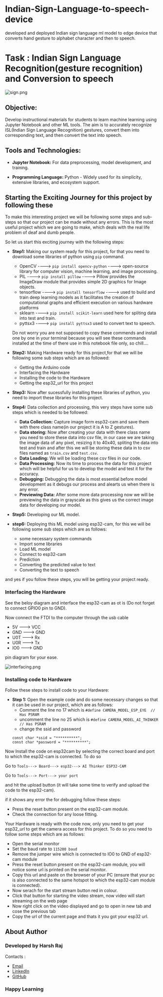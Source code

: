 # Indian-Sign-Language-to-speech-device
developed and deployed Indian sign language ml model to edge device that converts hand gesture to alphabet character and then to speech.
# Task : Indian Sign Language Recognition(gesture recognition) and Conversion to speech

![sign.png](image-url)

## Objective:
Develop instructional materials for students to learn machine learning using
Jupyter Notebook and other ML tools. The aim is to accurately recognize
ISL(Indian Sign Language Recognition) gestures, convert them into
corresponding text, and then convert the text into speech.

## Tools and Technologies:
  * **Jupyter Notebook:** For data preprocessing, model development, and
training.

  * **Programming Language:** Python - Widely used for its simplicity,
extensive libraries, and ecosystem support.

## Starting the Exciting Journey for this project by following these

To make this interesting project we will be following some steps and sub-steps so that our project can be made without any errors. This is the most useful project which we are going to make, which deals with the real life problem of deaf and dumb people.

So let us start this exciting journey with the following steps:
* **Step1:** Making our system ready for this project, for that you need to download some libraries of python using `pip` command.
  * OpenCV ----> `pip install opencv-python` ----> open-source library for computer vision, machine learning, and image processing.
  * PIL ----> `pip install pillow` ----> Pillow provides the ImageDraw module that provides simple 2D graphics for Image objects.
  * tensorflow ----> `pip install tensorflow` ----> used to build and train deep learning models as it facilitates the creation of computational graphs and efficient execution on various hardware platforms
  * sklearn ----> `pip install scikit-learn` used here for spliting data into test and train.
  * pyttsx3 ----> `pip install pyttsx3` used to convert text to speech.

  Do not worry you are not supposed to copy these commends and install one by one in your terminal because you will see these commands installed at the time of there use in this notebook file only, so chill....
* **Step2:** Making Hardware ready for this project,for that we will be following some sub steps which are as followed:
  * Getting the Arduino code
  * Interfacing the Hardware
  * Installing the code to the Hardware
  * Getting the esp32_url for this project
* **Step3:** Now after sucessfully installing these libraries of python, you need to import these libraries for this project.
* **Step4:** Data collection and processing, this very steps have some sub steps which is needed to be followed:
  * **Data Collection:** Capture image form esp32-cam and save them with there class name(in our project it is A to Z gestures).
  * **Data storing:** Now after creating your data with there class name you need to store these data into csv file, in our case we are taking the image data of any pixel, resizing it to 40x40, spliting the data into test and train and after this we will be storing these data in to csv files named as `train.csv` and `test.csv`.
  * **Data Loading:** We will be loading these csv files in our code.
  * **Data Processing:** Now its time to process the data for this project which will be helpful for us to develop the model and test it for the accuracy.
  * **Debugging:** Debugging the data is most essential before model development as it debugs our process and alearts us when there is any error.
  * **Previewing Data:** After some more data processing now we will be previewing the data in grayscale as this gives us the correct image data for developing our model.
* **Step5:** Developing our ML model.
* **step6:** Deploying this ML model using esp32-cam, for this we will be following some sub steps which are as follows:
  * some necessary system commands
  * Import some libraries
  * Load ML model
  * Connect to esp32-cam
  * Prediction
  * Converting the predicted value to text
  * Converting the text to speech

and yes if you follow these steps, you will be getting your project ready.

### Interfacing the Hardware

See the beloy diagram and interface the esp32-cam as ot is (Do not forget to connect GPIO0 pin to GND).

Now connect the FTDI to the computer through the usb cable
* 5V ---> VCC
* GND ---> GND
* U0T ---> Rx
* U0R ---> Tx
* IO0 ---> GND

pin diagram for your ease.

![interfacing.png](image-url)

### Installing code to Hardware

Follow these steps to install code to your Hardware:
* **Step 1:** Open the example code and do some necessary changes so that it can be used in our project, which are as follows:
  * Comment the line no 17 which is `#define CAMERA_MODEL_ESP_EYE  // Has PSRAM`
  * uncomment the line no 25 which is `#define CAMERA_MODEL_AI_THINKER // Has PSRAM`
  * change the ssid and password
  ```
  const char *ssid = "**********";
  const char *password = "**********";
  ```

Now Install the code on esp32cam by selecting the correct board and port to which the esp32-cam is connected. To do so

Go to `Tools---> Board---> esp32---> AI Thinker ESP32-CAM`

Go to `Tools---> Port---> your port`

and hit the upload button (it will take some time to verify and upload the code to the esp32-cam).

if it shows any error the for debugging follow these steps:
* Press the reset button present on the esp32-cam module.
* Check the connection for any loose fitting.


Your Hardware is ready with the code now, only you need to get your esp32_url to get the camera access for this project. To do so you need to follow some steps which are as follows:
* Open the serial monitor
* Set the baud rate to `115200 baud`
* Remove the jumper wire which is connected to IO0 to GND of esp32-cam module
* Press the reset button present on the esp32-cam module, you will notice some url is printed on the serial monitor.
* Copy this url and paste on the browser of your PC (ensure that your pc is also connected to the same hotspot to which the esp32-cam module is connected).
* Now serach for the start stream button red in colour.
* Click that button for starting the video stream, now video will start streaming on the web page
* Now right click on the video displayed and go to open in new tab and cose the previous tab
* Copy the url of the current page and thats it you got your esp32 url.

## About Author

### Developed by Harsh Raj
Contacts :
- [Email](mailto:developerharshraj@gmail.com)
- [LinkedIn](https://in.linkedin.com/in/harsh-raj-416a0b27b)
- [GitHub](https://github.com/HarshRajTiwary)

### Happy Learning
